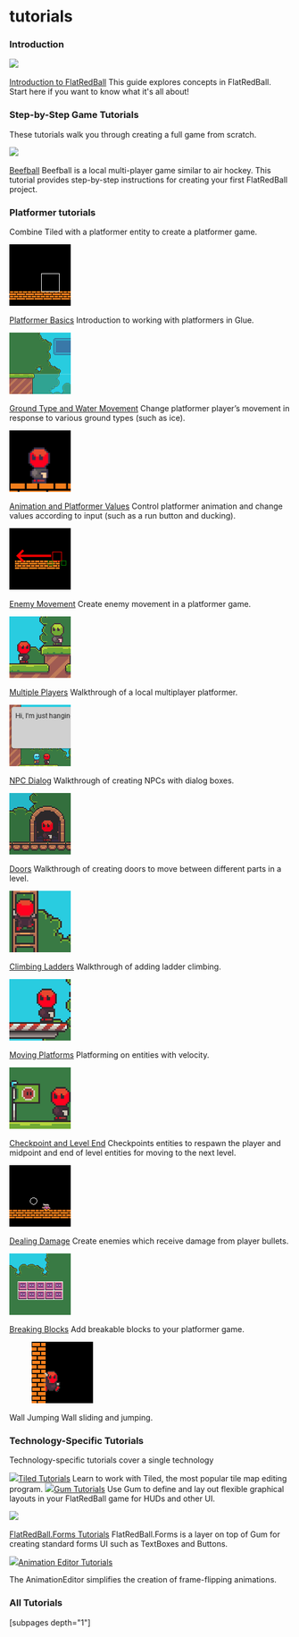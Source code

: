 # tutorials

### Introduction

![](../../media/2021-03-img\_6048dd6d7dd6d.png)

[Introduction to FlatRedBall](introduction-to-flatredball.md) This guide explores concepts in FlatRedBall. Start here if you want to know what it's all about! &#x20;

###

### Step-by-Step Game Tutorials

These tutorials walk you through creating a full game from scratch.

[![](../../media/2016-12-img\_585345a4df251.png)](beefball.md)

[Beefball](beefball.md) Beefball is a local multi-player game similar to air hockey. This tutorial provides step-by-step instructions for creating your first FlatRedBall project. &#x20;

### Platformer tutorials

Combine Tiled with a platformer entity to create a platformer game.

<div align="left">

<img src="../../media/2021-04-img_608abcb912e5b.png" alt="">

</div>

[Platformer Basics](platformer-plugin/platformer-basics.md) Introduction to working with platformers in Glue. &#x20;

<div align="left">

<img src="../../media/2021-04-img_608abd041ec2f.png" alt="">

</div>

[Ground Type and Water Movement](platformer-plugin/ground-type-and-water-movement.md) Change platformer player’s movement in response to various ground types (such as ice). &#x20;

<div align="left">

<img src="../../media/2021-04-img_608abdc4f0b8c.png" alt="">

</div>

[Animation and Platformer Values](platformer-plugin/platformer-animations-values.md) Control platformer animation and change values according to input (such as a run button and ducking). &#x20;

<div align="left">

<img src="../../media/2021-04-img_608ac0c76217a.png" alt="">

</div>

[Enemy Movement](platformer-plugin/enemy-movement.md) Create enemy movement in a platformer game. &#x20;

<div align="left">

<img src="../../media/2021-05-img_608d930ad7c84.png" alt="">

</div>

[Multiple Players](platformer-plugin/multiple-players.md) Walkthrough of a local multiplayer platformer. &#x20;

<div align="left">

<img src="../../media/2021-05-img_608f71ebd4855.png" alt="">

</div>

[NPC Dialog](platformer-plugin/npc-dialog.md) Walkthrough of creating NPCs with dialog boxes. &#x20;

<div align="left">

<img src="../../media/2021-05-img_609545cbd7cd4.png" alt="">

</div>

[Doors](platformer-plugin/doors.md) Walkthrough of creating doors to move between different parts in a level. &#x20;

<div align="left">

<img src="../../media/2021-05-img_609a05dd95b5d.png" alt="">

</div>

[Climbing Ladders](platformer-plugin/climbing-ladders.md) Walkthrough of adding ladder climbing. &#x20;

<div align="left">

<img src="../../media/2021-05-img_609de79ca3716.png" alt="">

</div>

[Moving Platforms](platformer-plugin/moving-platforms.md) Platforming on entities with velocity. &#x20;

<div align="left">

<img src="../../media/2021-06-img_60b8d141dff6c.png" alt="">

</div>

[Checkpoint and Level End](platformer-plugin/checkpoint-and-level-end.md) Checkpoints entities to respawn the player and midpoint and end of level entities for moving to the next level. &#x20;

<div align="left">

<img src="../../media/2021-04-img_608ac10579aed.png" alt="">

</div>

[Dealing Damage](platformer-plugin/dealing-damage.md) Create enemies which receive damage from player bullets. &#x20;

<div align="left">

<img src="../../media/2021-04-img_608ac1378f975.png" alt="">

</div>

[Breaking Blocks](platformer-plugin/breaking-blocks.md) Add breakable blocks to your platformer game. &#x20;

<div align="left">

<figure><img src="../../.gitbook/assets/image.png" alt=""><figcaption></figcaption></figure>

</div>

Wall Jumping Wall sliding and jumping.

###

### Technology-Specific Tutorials

Technology-specific tutorials cover a single technology

![](../../media/2017-02-img\_58b11501ccb60.png)[Tiled Tutorials](../tools/tiled-plugin/using-the-tiled-plugin.md) Learn to work with Tiled, the most popular tile map editing program.   ![](../../media/2017-02-img\_58b2ef68ecf47.png)[Gum Tutorials](../tools/gum/tutorials.md) Use Gum to define and lay out flexible graphical layouts in your FlatRedBall game for HUDs and other UI. &#x20;

![](../../media/2023-09-img\_6504462fb1a98.png)

[FlatRedBall.Forms Tutorials](flatredball-forms.md) FlatRedBall.Forms is a layer on top of Gum for creating standard forms UI such as TextBoxes and Buttons. &#x20;

![](../../media/2017-02-img\_58b2f19b935a6.png)[Animation Editor Tutorials](../tools/animationeditor/glue-gluevault-component-pages-animationeditor-plugin.md)

The AnimationEditor simplifies the creation of frame-flipping animations.   &#x20;

### All Tutorials

\[subpages depth="1"]
